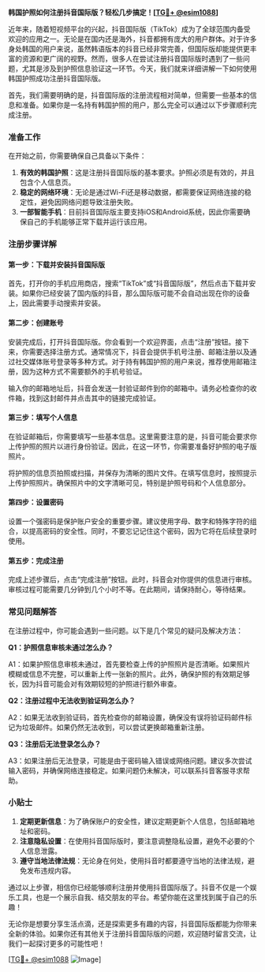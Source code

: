 **韩国护照如何注册抖音国际版？轻松几步搞定！[[TG💪+ @esim1088](https://t.me/s/esim1088)]**

近年来，随着短视频平台的兴起，抖音国际版（TikTok）成为了全球范围内备受欢迎的应用之一。无论是在国内还是海外，抖音都拥有庞大的用户群体。对于许多身处韩国的用户来说，虽然韩语版本的抖音已经非常完善，但国际版却能提供更丰富的资源和更广阔的视野。然而，很多人在尝试注册抖音国际版时遇到了一些问题，尤其是涉及到护照信息验证这一环节。今天，我们就来详细讲解一下如何使用韩国护照成功注册抖音国际版。

首先，我们需要明确的是，抖音国际版的注册流程相对简单，但需要一些基本的信息和准备。如果你是一名持有韩国护照的用户，那么完全可以通过以下步骤顺利完成注册。

### 准备工作

在开始之前，你需要确保自己具备以下条件：

1. **有效的韩国护照**：这是注册抖音国际版的基本要求。护照必须是有效的，并且包含个人信息页。
2. **稳定的网络环境**：无论是通过Wi-Fi还是移动数据，都需要保证网络连接的稳定性，避免因网络问题导致注册失败。
3. **一部智能手机**：目前抖音国际版主要支持iOS和Android系统，因此你需要确保自己的手机能够正常下载并运行该应用。

### 注册步骤详解

#### 第一步：下载并安装抖音国际版

首先，打开你的手机应用商店，搜索“TikTok”或“抖音国际版”，然后点击下载并安装。如果你已经安装了国内版的抖音，那么国际版可能不会自动出现在你的设备上，因此需要手动搜索并安装。

#### 第二步：创建账号

安装完成后，打开抖音国际版。你会看到一个欢迎界面，点击“注册”按钮。接下来，你需要选择注册方式。通常情况下，抖音会提供手机号注册、邮箱注册以及通过社交媒体账号登录等多种方式。对于持有韩国护照的用户来说，推荐使用邮箱注册，因为这种方式不需要额外的手机号验证。

输入你的邮箱地址后，抖音会发送一封验证邮件到你的邮箱中。请务必检查你的收件箱，找到这封邮件并点击其中的链接完成验证。

#### 第三步：填写个人信息

在验证邮箱后，你需要填写一些基本信息。这里需要注意的是，抖音可能会要求你上传护照的照片以进行身份验证。因此，在这一环节，你需要准备好护照的电子版照片。

将护照的信息页拍照或扫描，并保存为清晰的图片文件。在填写信息时，按照提示上传护照照片。确保照片中的文字清晰可见，特别是护照号码和个人信息部分。

#### 第四步：设置密码

设置一个强密码是保护账户安全的重要步骤。建议使用字母、数字和特殊字符的组合，以提高密码的安全性。同时，不要忘记记住这个密码，因为它将在后续登录时使用。

#### 第五步：完成注册

完成上述步骤后，点击“完成注册”按钮。此时，抖音会对你提供的信息进行审核。审核过程可能需要几分钟到几个小时不等。在此期间，请保持耐心，等待结果。

### 常见问题解答

在注册过程中，你可能会遇到一些问题。以下是几个常见的疑问及解决方法：

**Q1：护照信息审核未通过怎么办？**

A1：如果护照信息审核未通过，首先要检查上传的护照照片是否清晰。如果照片模糊或信息不完整，可以重新上传一张新的照片。此外，确保护照的有效期足够长，因为抖音可能会对有效期较短的护照进行额外审查。

**Q2：注册过程中无法收到验证码怎么办？**

A2：如果无法收到验证码，首先检查你的邮箱设置，确保没有误将验证码邮件标记为垃圾邮件。如果仍然无法收到，可以尝试更换邮箱重新注册。

**Q3：注册后无法登录怎么办？**

A3：如果注册后无法登录，可能是由于密码输入错误或网络问题。建议多次尝试输入密码，并确保网络连接稳定。如果问题仍未解决，可以联系抖音客服寻求帮助。

### 小贴士

1. **定期更新信息**：为了确保账户的安全性，建议定期更新个人信息，包括邮箱地址和密码。
2. **注意隐私设置**：在使用抖音国际版时，要注意调整隐私设置，避免不必要的个人信息泄露。
3. **遵守当地法律法规**：无论身在何处，使用抖音时都要遵守当地的法律法规，避免发布违规内容。

通过以上步骤，相信你已经能够顺利注册并使用抖音国际版了。抖音不仅是一个娱乐工具，也是一个展示自我、结交朋友的平台。希望你能在这里找到属于自己的乐趣！

无论你是想要分享生活点滴，还是探索更多有趣的内容，抖音国际版都能为你带来全新的体验。如果你还有其他关于注册抖音国际版的问题，欢迎随时留言交流，让我们一起探讨更多的可能性吧！

[[TG💪+ @esim1088](https://t.me/s/esim1088) ![Image](https://i.postimg.cc/4NQfJmqS/Snipaste-2025-05-13-00-14-12.png)]
